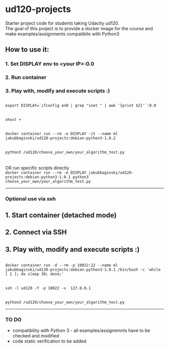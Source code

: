 ud120-projects
==============

Starter project code for students taking Udacity ud120.<br>
The goal of this project is to provide a docker image for the course and make examples/assignments compatibile with Python3<br>

## How to use it:
### 1. Set DISPLAY env to \<your IP\>:0.0
### 2. Run container 
### 3. Play with, modify and execute scripts :)

<code>
export DISPLAY=`ifconfig en0 | grep "inet " | awk '{print $2}'`:0.0
</code><br><code>
xhost +
</code><br><code>
docker container run --rm -e DISPLAY -it --name ml jakubbaginski/ud120-projects:debian-python3-1.0.2
</code><br><code>
python3 /ud120/choose_your_own/your_algorithm_test.py
</code>
<br>
<br>
OR run specific scripts directly

<code>
docker container run --rm -e DISPLAY jakubbaginski/ud120-projects:debian-python3-1.0.1 python3 choose_your_own/your_algorithm_test.py
</code>

------------------------------------------------------

### Optional use via ssh
## 1. Start container (detached mode)
## 2. Connect via SSH
## 3. Play with, modify and execute scripts :)

<code>
docker container run -d --rm -p 10022:22 --name ml jakubbaginski/ud120-projects:debian-python3-1.0.1 /bin/bash -c 'while [ 1 ]; do sleep 30; done;'
</code><br><code>
ssh -l ud120 -Y -p 10022 -v  127.0.0.1
</code><br><code>
python3 /ud120/choose_your_own/your_algorithm_test.py
</code>

------------------------------------------------------

### TO DO
- compatibility with Python 3 - all examples/assignemnts have to be checked and modified<br>
- code static verification to be added

